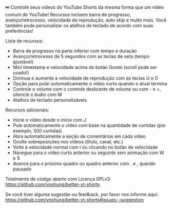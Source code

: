 ⏭️ Controle seus vídeos do YouTube Shorts da mesma forma que um vídeo comum do YouTube! Recursos incluem barra de progresso, avanço/retrocesso, velocidade de reprodução, auto skip e muito mais. Você também pode personalizar os atalhos de teclado de acordo com suas preferências!

Lista de recursos:
- Barra de progresso na parte inferior com tempo e duração
- Avanço/retrocesso de 5 segundos com as teclas de seta (tempo ajustável)
- Mini timestamp e velocidade acima do botão Gostei (scroll pode ser usado!)
- Diminua e aumente a velocidade de reprodução com as teclas U e O
- Opção para pular automaticamente o vídeo curto quando o atual termina
- Controle o volume com o controle deslizante de volume ou com - e =, silencie o áudio com M
- Atalhos de teclado personalizáveis

Recursos adicionais:
- Inicie o vídeo desde o início com J
- Pule automaticamente o vídeo com base na quantidade de curtidas (por exemplo, 500 curtidas)
- Abra automaticamente a seção de comentários em cada vídeo
- Oculte sobreposições nos vídeos (título, canal, etc.)
- Volte à velocidade normal com I ou clicando no botão de velocidade
- Navegue para o vídeo curto anterior ou seguinte sem animação com W e S
- Avance para o próximo quadro ou quadro anterior com . e , quando pausado

Totalmente de código aberto com Licença GPLv3: https://github.com/ynshung/better-yt-shorts

Se você tiver alguma sugestão ou feedback, por favor nos informe aqui: https://github.com/ynshung/better-yt-shorts#issues--suggestion
